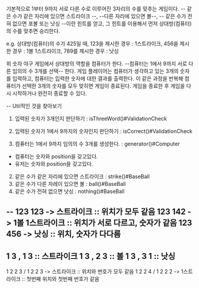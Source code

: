 기본적으로 1부터 9까지 서로 다른 수로 이루어진 3자리의 수를 맞추는 게임이다.
-- 같은 수가 같은 자리에 있으면 스트라이크 --, --다른 자리에 있으면 볼--, 
-- 같은 수가 전혀 없으면 포볼 또는 낫싱 --이란 힌트를 얻고, 그 힌트를 이용해서 먼저 상대방(컴퓨터)의 수를 맞추면 승리한다.

e.g. 상대방(컴퓨터)의 수가 425일 때, 123을 제시한 경우 : 1스트라이크, 
456을 제시한 경우 : 1볼 1스트라이크, 789를 제시한 경우 : 낫싱

위 숫자 야구 게임에서 상대방의 역할을 컴퓨터가 한다. 
--컴퓨터는 1에서 9까지 서로 다른 임의의 수 3개를 선택-- 한다. 
게임 플레이어는 컴퓨터가 생각하고 있는 3개의 숫자를 입력하고, 컴퓨터는 입력한 숫자에 대한 결과를 출력한다.
이 같은 과정을 반복해 컴퓨터가 선택한 3개의 숫자를 모두 맞히면 게임이 종료된다.
게임을 종료한 후 게임을 다시 시작하거나 완전히 종료할 수 있다.

-- Util적인 것을 찾아보기
1. 입력된 숫자가 3개인지 판단하기 : isThreeWord()#ValidationCheck
2. 입력된 숫자가 1에서 9까지의 숫자인지 판단하기 : isCorrect()#ValidationCheck


1. 컴퓨터는 1에서 9까지 임의의 수 3개를 생성한다. : generator()#Computer
 - 컴퓨터는 숫자와 position을 갖고있다.
 - 유저는 숫자와 position을 갖고있다.
2. 같은 수가 같은 자리에 있으면 스트라이크 : strike()#BaseBall
3. 같은 수가 다른 자레이 있으면 볼 : ball()#BaseBall
4. 같은 수가 전혀 없으면 낫싱 : nothing()#BaseBall

--
123 123 -> 스트라이크 :: 위치가 모두 같음
123 142 -> 1볼 1스트라이크 :: 위치가 서로 다르고, 숫자가 같음
123 456 -> 낫싱 :: 위치, 숫자가 다다름
--
1 3 , 1 3 :: 스트라이크
1 3 , 2 3 :: 볼
1 3 , 3 1 :: 낫싱
--
1 2 2 3 / 1 2 2 3 -> 스트라이크 :: 위치와 번호가 모두 같음
1 2 2 4 / 1 2 2 2 -> 1스트라이크 :: 첫번째 위치와 첫번째 번호가 같음






















